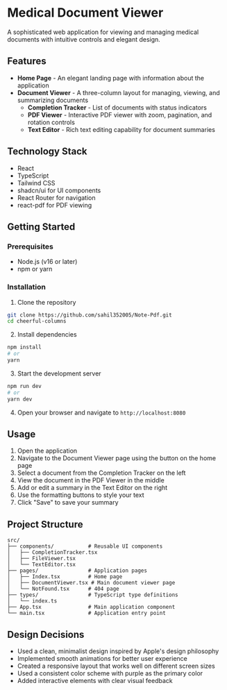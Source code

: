 # Medical Document Viewer

A sophisticated web application for viewing and managing medical documents with intuitive controls and elegant design.

## Features

- **Home Page** - An elegant landing page with information about the application
- **Document Viewer** - A three-column layout for managing, viewing, and summarizing documents
  - **Completion Tracker** - List of documents with status indicators
  - **PDF Viewer** - Interactive PDF viewer with zoom, pagination, and rotation controls
  - **Text Editor** - Rich text editing capability for document summaries

## Technology Stack

- React
- TypeScript
- Tailwind CSS
- shadcn/ui for UI components
- React Router for navigation
- react-pdf for PDF viewing

## Getting Started

### Prerequisites

- Node.js (v16 or later)
- npm or yarn

### Installation

1. Clone the repository
```bash
git clone https://github.com/sahil352005/Note-Pdf.git
cd cheerful-columns
```

2. Install dependencies
```bash
npm install
# or
yarn
```

3. Start the development server
```bash
npm run dev
# or
yarn dev
```

4. Open your browser and navigate to `http://localhost:8080`

## Usage

1. Open the application
2. Navigate to the Document Viewer page using the button on the home page
3. Select a document from the Completion Tracker on the left
4. View the document in the PDF Viewer in the middle
5. Add or edit a summary in the Text Editor on the right
6. Use the formatting buttons to style your text
7. Click "Save" to save your summary

## Project Structure

```
src/
├── components/           # Reusable UI components
│   ├── CompletionTracker.tsx
│   ├── FileViewer.tsx
│   └── TextEditor.tsx
├── pages/                # Application pages
│   ├── Index.tsx         # Home page
│   ├── DocumentViewer.tsx # Main document viewer page
│   └── NotFound.tsx      # 404 page
├── types/                # TypeScript type definitions
│   └── index.ts
├── App.tsx               # Main application component
└── main.tsx              # Application entry point
```

## Design Decisions

- Used a clean, minimalist design inspired by Apple's design philosophy
- Implemented smooth animations for better user experience
- Created a responsive layout that works well on different screen sizes
- Used a consistent color scheme with purple as the primary color
- Added interactive elements with clear visual feedback

